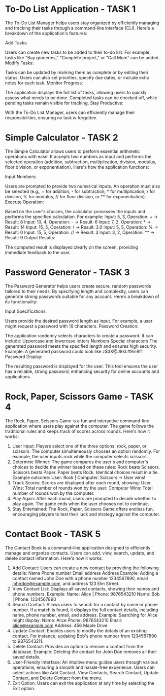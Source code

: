 
# To-Do List Application - TASK 1

The To-Do List Manager helps users stay organized by efficiently managing and tracking their tasks through a command-line interface (CLI). Here's a breakdown of the application's features:

Add Tasks:

Users can create new tasks to be added to their to-do list.
For example, tasks like "Buy groceries," "Complete project," or "Call Mom" can be added.
Modify Tasks:

Tasks can be updated by marking them as complete or by editing their status.
Users can also set priorities, specify due dates, or include extra notes for each task.
Monitor Progress:

The application displays the full list of tasks, allowing users to quickly assess what needs to be done.
Completed tasks can be checked off, while pending tasks remain visible for tracking.
Stay Productive:

With the To-Do List Manager, users can efficiently manage their responsibilities, ensuring no task is forgotten.





#   Simple Calculator - TASK 2

The Simple Calculator allows users to perform essential arithmetic operations with ease. It accepts two numbers as input and performs the selected operation (addition, subtraction, multiplication, division, modulus, floor division, or exponentiation). Here's how the application functions:

Input Numbers:

Users are prompted to provide two numerical inputs.
An operation must also be selected (e.g., + for addition, - for subtraction, * for multiplication, / for division, % for modulus, // for floor division, or ** for exponentiation).
Execute Operation:

Based on the user's choices, the calculator processes the inputs and performs the specified calculation.
For example:
Input: 5, 3, Operation: + → Result: 8
Input: 10, 4, Operation: - → Result: 6
Input: 7, 2, Operation: * → Result: 14
Input: 15, 5, Operation: / → Result: 3.0
Input: 5, 5, Operation: % → Result: 0
Input: 15, 5, Operation: // → Result: 3
Input: 3, 2, Operation: ** → Result: 9
Output Results:

The computed result is displayed clearly on the screen, providing immediate feedback to the user.


  # Password Generator - TASK 3

The Password Generator helps users create secure, random passwords tailored to their needs. By specifying length and complexity, users can generate strong passwords suitable for any account. Here’s a breakdown of its functionality:

Input Specifications:

Users provide the desired password length as input.
For example, a user might request a password with 16 characters.
Password Creation:

The application randomly selects characters to create a password.
It can include:
Uppercase and lowercase letters
Numbers
Special characters
The generated password meets the specified length and ensures high security.
Example: A generated password could look like z$3X@J8kL#9mRf1
Password Display:

The resulting password is displayed for the user.
This tool ensures the user has a reliable, strong password, enhancing security for online accounts and applications.




# Rock, Paper, Scissors Game - TASK 4

The Rock, Paper, Scissors Game is a fun and interactive command-line application where users play against the computer. The game follows the traditional rules and keeps track of scores across rounds. Here's how it works:

1. User Input:
Players select one of the three options: rock, paper, or scissors.
The computer simultaneously chooses an option randomly.
For example, the user inputs rock while the computer selects scissors.
2. Determine Winner:
The game compares the user's and computer's choices to decide the winner based on these rules:
Rock beats Scissors.
Scissors beats Paper.
Paper beats Rock.
Identical choices result in a tie.
Example outcome:
User: Rock | Computer: Scissors → User wins!
3. Track Scores:
Scores are displayed after each round, showing:
User Wins: Total number of rounds won by the user.
Computer Wins: Total number of rounds won by the computer.
4. Play Again:
After each round, users are prompted to decide whether to play again.
The game ends when the user chooses not to continue.
5. Stay Entertained:
The Rock, Paper, Scissors Game offers endless fun, encouraging players to test their luck and strategy against the computer.

# Contact Book - TASK 5

The Contact Book is a command-line application designed to efficiently manage and organize contacts. Users can add, view, search, update, and delete contact information. Here's how it works:

1. Add Contact:
Users can create a new contact by providing the following details:
Name
Phone number
Email address
Address
Example: Adding a contact named John Doe with a phone number 1234567890, email johndoe@example.com, and address 123 Elm Street.
2. View Contact List:
Displays all saved contacts, showing their names and phone numbers.
Example:
Name: Alice | Phone: 9876543210
Name: Bob | Phone: 1234567890
3. Search Contact:
Allows users to search for a contact by name or phone number.
If a match is found, it displays the full contact details, including name, phone number, email, and address.
Example: Searching for Alice might display:
Name: Alice
Phone: 9876543210
Email: alice@example.com
Address: 456 Maple Drive
4. Update Contact:
Enables users to modify the details of an existing contact.
For instance, updating Bob's phone number from 1234567890 to 9876543211.
5. Delete Contact:
Provides an option to remove a contact from the database.
Example: Deleting the contact for John Doe removes all their saved details.
6. User-Friendly Interface:
An intuitive menu guides users through various operations, ensuring a smooth and hassle-free experience.
Users can select actions like Add Contact, View Contacts, Search Contact, Update Contact, and Delete Contact from the menu.
7. Exit Option:
Users can exit the application at any time by selecting the Exit option.
